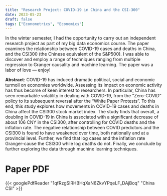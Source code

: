 ```yaml
---
title: "Research Project: COVID-19 in China and the CSI-300"
date: 2023-05-23
draft: false
tags: ["Econometrics", "Economics"]
---
```

In the winter semester, I had the opportunity to carry out an independent research project as part of my big data economics course. The paper examines the relationship between COVID-19  cases and deaths in China, and the CSI300 (the Chinese equivalent of the S&P500). I was able to discover and employ a range of techniques ranging from multiple regression to  Granger causality and machine learning. The paper was a labor of love — enjoy!

**Abstract**: COVID-19 has induced dramatic political, social and economic turmoil on economies worldwide. Assessing its impact on economic activity has thus become of keen interest to researchers. In particular, China has seen remarkable volatility in dealing with COVID-19, from the “Zero-COVID” policy to its subsequent reversal after the “White Paper Protests”. To this end, this study explores how movements in COVID-19 cases and deaths in China affect the CSI300 stock market index. The study finds that overall, a doubling in COVID-19 in China is associated with a significant decrease of about 106 CNY in the CSI300, after controlling for COVID deaths and the inflation rate. The negative relationship between COVID predictors and the CSI300 is found to have weakened over time, both nationally and at a provincial level. Further, we find that log cases and the inflation rate Granger-cause the CSI300 while log deaths do not. Finally, we conclude by further exploring the data through machine learning techniques.

# Paper PDF

{{< googlePdfReader "1qfRzgSlRHBHqXaN6ZkvYPqeLF_DAjBoq" "China CSI" >}}
